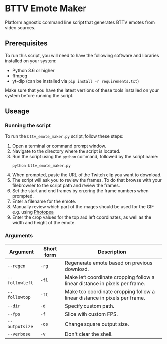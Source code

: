 # BTTV Emote Maker
Platform agnostic command line script that generates BTTV emotes from video sources.

## Prerequisites

To run this script, you will need to have the following software and libraries installed on your system:

- Python 3.6 or higher
- ffmpeg
- yt-dlp (can be installed via `pip install -r requirements.txt`)

Make sure that you have the latest versions of these tools installed on your system before running the script.

## Useage

### Running the script

To run the `bttv_emote_maker.py` script, follow these steps:

1. Open a terminal or command prompt window.
1. Navigate to the directory where the script is located.
1. Run the script using the `python` command, followed by the script name:
   ```bash
   python bttv_emote_maker.py
   ```
1. When prompted, paste the URL of the Twitch clip you want to download.
1. The script will ask you to review the frames. To do that browse with your filebrowser to the script path and review the frames.
1. Set the start and end frames by entering the frame numbers when prompted.
1. Enter a filename for the emote.
1. Manually review which part of the images should be used for the GIF e.g. using [Photopea](https://photopea.com)
1. Enter the crop values for the top and left coordinates, as well as the width and height of the emote.

### Arguments

| Argument | Short form | Description |
| --- | --- | --- |
| `--regen` | `-rg` | Regenerate emote based on previous download. |
| `--followleft` | `-fl` | Make left coordinate cropping follow a linear distance in pixels per frame. |
| `--followtop` | `-ft` | Make top coordinate cropping follow a linear distance in pixels per frame. |
| `--dir` | `-d` | Specify custom path. |
| `--fps` | `-f` | Slice with custom FPS. |
| `--outputsize` | `-os` | Change square output size. |
| `--verbose` | `-v` | Don't clear the shell. |
